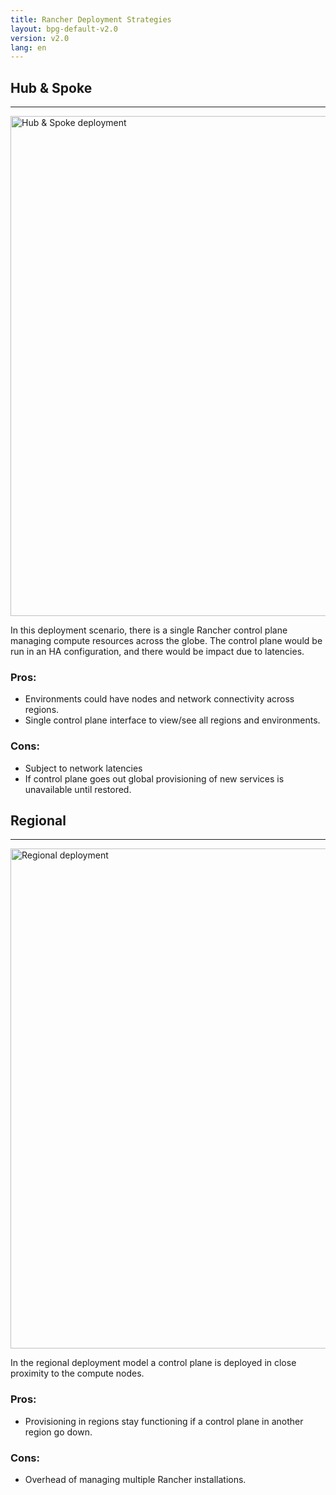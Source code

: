 ```yaml
---
title: Rancher Deployment Strategies
layout: bpg-default-v2.0
version: v2.0
lang: en
---
```


## Hub & Spoke
---
<img src="{{site.baseurl}}/img/bpg/hub-and-spoke.png" width="800" alt="Hub & Spoke deployment">

In this deployment scenario, there is a single Rancher control plane managing compute resources across the globe. The control plane would be run in an HA configuration, and there would be impact due to latencies.

### Pros:

* Environments could have nodes and network connectivity across regions.
* Single control plane interface to view/see all regions and environments.

### Cons:

* Subject to network latencies
* If control plane goes out global provisioning of new services is unavailable until restored.

## Regional
---
<img src="{{site.baseurl}}/img/bpg/regional.png" width="800" alt="Regional deployment">

In the regional deployment model a control plane is deployed in close proximity to the compute nodes.

### Pros:

* Provisioning in regions stay functioning if a control plane in another region go down.

### Cons:

* Overhead of managing multiple Rancher installations.